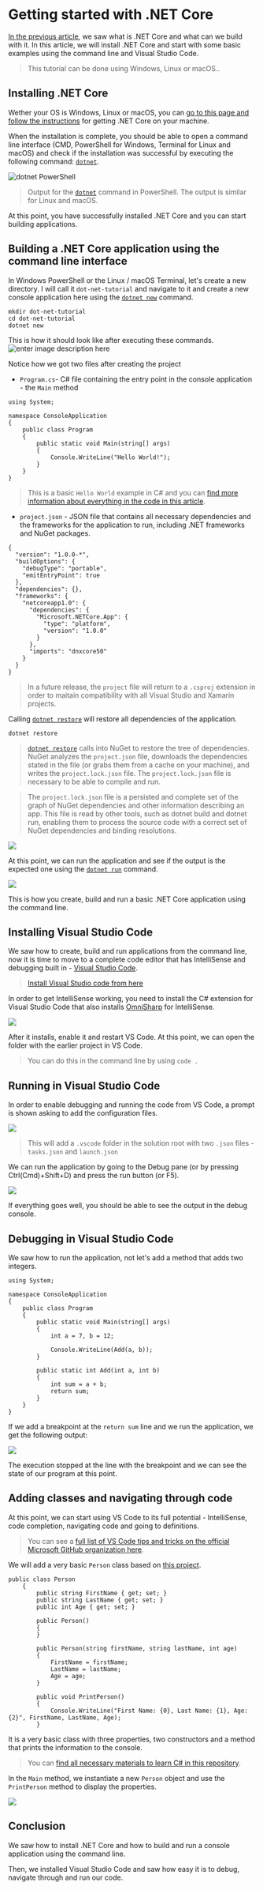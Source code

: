 Getting started with .NET Core
=========================

[In the previous article](https://radu.microsoft.pub.ro/dot-net-core-introduction/), we saw what is .NET Core and what can we build with it. In this article, we will install .NET Core and start with some basic examples using the command line and Visual Studio Code.

> This tutorial can be done using Windows, Linux or macOS..

Installing .NET Core
------------------------

Wether your OS is Windows, Linux or macOS, you can [go to this page and follow the instructions](https://www.microsoft.com/net/core) for getting .NET Core on your machine.

When the installation is complete, you should be able to open a command line interface (CMD, PowerShell for Windows, Terminal for Linux and macOS) and check if the installation was successful by executing the following command: [`dotnet`](https://docs.microsoft.com/en-us/dotnet/articles/core/tools/dotnet).

![dotnet PowerShell](https://raw.githubusercontent.com/radu-matei/blog-content/master/media/dot-net-getting-started/dotnet-powershell.JPG)
> Output for the [`dotnet`](https://docs.microsoft.com/en-us/dotnet/articles/core/tools/dotnet) command in PowerShell. The output is similar for Linux and macOS.

At this point, you have successfully installed .NET Core and you can start building applications.

Building a .NET Core application using the command line interface
-------------------------------------------------------------------------------

In Windows PowerShell or the Linux / macOS Terminal, let's create a new directory. I will call it `dot-net-tutorial` and navigate to it and create a new console application here using the [`dotnet new`](https://docs.microsoft.com/en-us/dotnet/articles/core/tools/dotnet-new) command.

    mkdir dot-net-tutorial
    cd dot-net-tutorial
    dotnet new

This is how it should look like after executing these commands.
![enter image description here](https://raw.githubusercontent.com/radu-matei/blog-content/master/media/dot-net-getting-started/dotnet-powershell-new.JPG)

Notice how we got two files after creating the project

- `Program.cs`- C# file containing the entry point in the console application - the `Main` method

```
using System;

namespace ConsoleApplication
{
    public class Program
    {
        public static void Main(string[] args)
        {
            Console.WriteLine("Hello World!");
        }
    }
}

```
      
> This is a basic `Hello World` example in C# and you can [find more information about everything in the code in this article](https://radu.microsoft.pub.ro/csharp-fundamentals-01/).
        
    
- `project.json` - JSON file that contains all necessary dependencies and the frameworks for the application to run, including .NET frameworks and NuGet packages.
```
{
  "version": "1.0.0-*",
  "buildOptions": {
    "debugType": "portable",
    "emitEntryPoint": true
  },
  "dependencies": {},
  "frameworks": {
    "netcoreapp1.0": {
      "dependencies": {
        "Microsoft.NETCore.App": {
          "type": "platform",
          "version": "1.0.0"
        }
      },
      "imports": "dnxcore50"
    }
  }
}
```

> In a future release, the `project` file will return to a `.csproj` extension in order to maitain compatibility with all Visual Studio and Xamarin projects. 

Calling [`dotnet restore`](https://docs.microsoft.com/en-us/dotnet/articles/core/tools/dotnet-restore)  will restore all dependencies of the application.

```
dotnet restore
```

> [`dotnet restore`](https://docs.microsoft.com/en-us/dotnet/articles/core/tools/dotnet-restore) calls into NuGet to restore the tree of dependencies. NuGet analyzes the `project.json` file, downloads the dependencies stated in the file (or grabs them from a cache on your machine), and writes the `project.lock.json` file. The `project.lock.json` file is necessary to be able to compile and run.

> The `project.lock.json` file is a persisted and complete set of the graph of NuGet dependencies and other information describing an app. This file is read by other tools, such as dotnet build and dotnet run, enabling them to process the source code with a correct set of NuGet dependencies and binding resolutions.

![](https://raw.githubusercontent.com/radu-matei/blog-content/master/media/dot-net-getting-started/dotnet-restore.JPG)

At this point, we can run the application and see if the output is the expected one using the [`dotnet run`](https://docs.microsoft.com/en-us/dotnet/articles/core/tools/dotnet-run) command.

![](https://raw.githubusercontent.com/radu-matei/blog-content/master/media/dot-net-getting-started/dotnet-run.JPG)

This is how you create, build and run a basic .NET Core application using the command line.


Installing Visual Studio Code
-----------------------------------

We saw how to create, build and run applications from the command line, now it is time to move to a complete code editor that has IntelliSense and debugging built in - [Visual Studio Code](https://code.visualstudio.com/).

> [Install Visual Studio code from here](https://code.visualstudio.com/) 

In order to get IntelliSense working, you need to install the C# extension for Visual Studio Code that also installs [OmniSharp](omnisharp.net/) for IntelliSense.

![](https://raw.githubusercontent.com/radu-matei/blog-content/master/media/dot-net-getting-started/vs-code-extensions.JPG)

After it installs, enable it and restart VS Code. At this point, we can open the folder with the earlier project in VS Code.

> You can do this in the command line by using `code .`


Running in Visual Studio Code
-------------------------------------

In order to enable debugging and running the code from VS Code, a prompt is shown asking to add the configuration files.

![](https://raw.githubusercontent.com/radu-matei/blog-content/master/media/dot-net-getting-started/vs-code-assets.JPG)


> This will add a `.vscode` folder in the solution root with two `.json` files - `tasks.json` and `launch.json`


We can run the application by going to the Debug pane (or by pressing Ctrl(Cmd)+Shift+D) and press the run button (or F5).

![](https://raw.githubusercontent.com/radu-matei/blog-content/master/media/dot-net-getting-started/vs-code-run.jpg)

If everything goes well, you should be able to see the output in the debug console.

Debugging in Visual Studio Code
---------------------------------------

We saw how to run the application, not let's add a method that adds two integers.

```
using System;

namespace ConsoleApplication
{
    public class Program
    {
        public static void Main(string[] args)
        {
            int a = 7, b = 12;

            Console.WriteLine(Add(a, b));
        }

        public static int Add(int a, int b)
        {
            int sum = a + b;
            return sum;
        }
    }
}
```

If we add a breakpoint at the `return sum` line and we run the application, we get the following output:

![](https://raw.githubusercontent.com/radu-matei/blog-content/master/media/dot-net-getting-started/vs-code-breakpoint.jpg)

The execution stopped at the line with the breakpoint and we can see the state of our program at this point.

Adding classes and navigating through code
------------------------------------------------------

At this point, we can start using VS Code to its full potential - IntelliSense, code completion, navigating code and going to definitions.

> You can see a [full list of VS Code tips and tricks on the official Microsoft GitHub organization here](https://github.com/Microsoft/vscode-tips-and-tricks).

We will add a very basic `Person` class based on [this project](https://github.com/microsoft-dx/csharp-fundamentals/tree/master/CSharpFundamentals/csharp05%20-%20Classes).

```
public class Person
    {
        public string FirstName { get; set; }
        public string LastName { get; set; }
        public int Age { get; set; }

        public Person()
        {
        }

        public Person(string firstName, string lastName, int age)
        {
            FirstName = firstName;
            LastName = lastName;
            Age = age;
        }

        public void PrintPerson()
        {
            Console.WriteLine("First Name: {0}, Last Name: {1}, Age: {2}", FirstName, LastName, Age);
        }
```

It is a very basic class with three properties, two constructors and a method that prints the information to the console.

> You can [find all necessary materials to learn C# in this repository](https://github.com/microsoft-dx/csharp-fundamentals).

In the `Main` method, we instantiate a new `Person` object and use the `PrintPerson` method to display the properties.

![](https://raw.githubusercontent.com/radu-matei/blog-content/master/media/dot-net-getting-started/vs-code-person-debugging.JPG)

Conclusion
-------------

We saw how to install .NET Core and how to build and run a console application using the command line.

Then, we installed Visual Studio Code and saw how easy it is to debug, navigate through and run our code.
